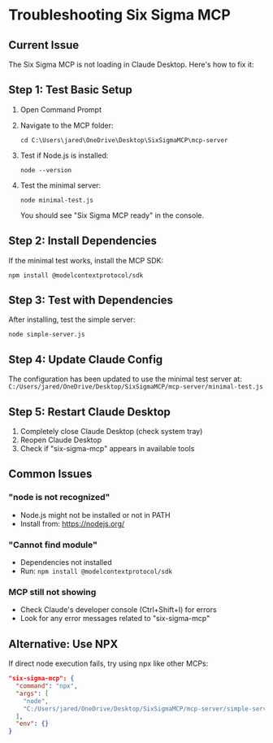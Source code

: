 # Troubleshooting Six Sigma MCP

## Current Issue
The Six Sigma MCP is not loading in Claude Desktop. Here's how to fix it:

## Step 1: Test Basic Setup

1. Open Command Prompt
2. Navigate to the MCP folder:
   ```
   cd C:\Users\jared\OneDrive\Desktop\SixSigmaMCP\mcp-server
   ```

3. Test if Node.js is installed:
   ```
   node --version
   ```

4. Test the minimal server:
   ```
   node minimal-test.js
   ```
   
   You should see "Six Sigma MCP ready" in the console.

## Step 2: Install Dependencies

If the minimal test works, install the MCP SDK:

```
npm install @modelcontextprotocol/sdk
```

## Step 3: Test with Dependencies

After installing, test the simple server:

```
node simple-server.js
```

## Step 4: Update Claude Config

The configuration has been updated to use the minimal test server at:
`C:/Users/jared/OneDrive/Desktop/SixSigmaMCP/mcp-server/minimal-test.js`

## Step 5: Restart Claude Desktop

1. Completely close Claude Desktop (check system tray)
2. Reopen Claude Desktop
3. Check if "six-sigma-mcp" appears in available tools

## Common Issues

### "node is not recognized"
- Node.js might not be installed or not in PATH
- Install from: https://nodejs.org/

### "Cannot find module"
- Dependencies not installed
- Run: `npm install @modelcontextprotocol/sdk`

### MCP still not showing
- Check Claude's developer console (Ctrl+Shift+I) for errors
- Look for any error messages related to "six-sigma-mcp"

## Alternative: Use NPX

If direct node execution fails, try using npx like other MCPs:

```json
"six-sigma-mcp": {
  "command": "npx",
  "args": [
    "node",
    "C:/Users/jared/OneDrive/Desktop/SixSigmaMCP/mcp-server/simple-server.js"
  ],
  "env": {}
}
```